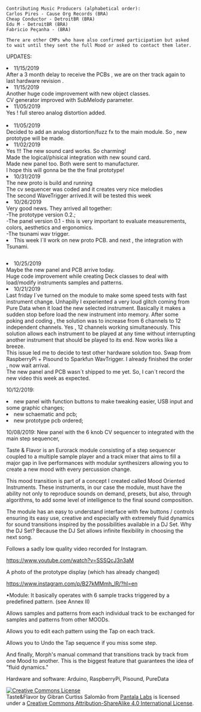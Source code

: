 ```
Contributing Music Producers (alphabetical order):
Carlos Pires - Cause Org Records (BRA)
Cheap Conductor - DetroitBR (BRA)
Edu M - DetroitBR (BRA)
Fabricio Peçanha - (BRA)

There are other CMPs who have also confirmed participation but asked 
to wait until they sent the full Mood or asked to contact them later.
```
UPDATES:
<li>11/15/2019<br>
  After a 3 month delay to receive the PCBs , we are on ther track again to last hardware revision .<br>

<li>11/15/2019<br>
  Another huge code improvement with new object classes.<br>
  CV generator improved with SubMelody parameter.<br>

<li>11/05/2019<br>
  Yes ! full stereo analog distortion added.<br>
  <img alt="" style="border-width:0" src="images/tasteflavor 0.993 painel.jpg" /></a><br>

<li>11/05/2019<br>
  Decided to add an analog distortion/fuzz fx to the main module. So , new prototype will be made.

<li>11/02/2019<br>
  Yes !!! The new sound card works. So charming! <br>
  Made the logical/phisical integration with new sound card.<br>
  Made new panel too. Both were sent to manufacturer. <br>
  I hope this will gonna be the the final prototype!<br>
  

<li>10/31/2019<br>
  The new proto is build and running<br>
  The cv sequencer was coded and it creates very nice melodies<br>
  The second WaveTrigger arrived.It will be tested this week<br>

<li>10/26/2019<br>
  Very good news. They arrived all together: <br>
  -The prototype version 0.2.;<br>
  -The panel version 0.1 - this is very important to evaluate measurements, colors, aesthetics and ergonomics.<br>
  -The tsunami wav trigger.<br>
  <li>This week I´ll work on new proto PCB. and next , the integration with Tsunami.<br>

<img alt="" style="border-width:0" src="P_20191027_210749_1.jpg" /></a><br>
<img alt="" style="border-width:0" src="P_20191027_210958_1.jpg" /></a><br>


<li>10/25/2019<br>
Maybe the new panel and PCB arrive today. <br>
Huge code improvement while creating Deck classes to deal with load/modify instruments samples and patterns.<br>

<li>10/21/2019<br>
Last friday I´ve turned on the module to make some speed tests with fast instrument change. Unhapilly I experiented a very loud glitch coming from Pure Data when it load the new selected instrument. Basically it makes a sudden stop before load the new instrument into memory. After some poking and coding , the solution was to increase from 6 channels to 12 independent channels. Yes , 12 channels working simultaneously. This solution allows each instrument to be played at any time without interrupting another instrument that should be played to its end. Now works like a breeze.<br>
This issue led me to decide to test other hardware solution too. Swap from RaspberryPi + Pisound to Sparkfun WavTrigger. I already finished the order , now wait arrival.<br>
The new panel and PCB wasn´t shipped to me yet. So, I can´t record the new video this week as expected.<br>

10/12/2019:<br>
<li>new panel with function buttons to make tweaking easier, USB input and some graphic changes;
<li>new schaematic and pcb;
<li>new prototype pcb ordered;
<img alt="" style="border-width:0" src="painel%200.980.jpg" /></a>

10/08/2019:
New panel with the 6 knob CV sequencer to integrated with the main step sequencer,
<img alt="" style="border-width:0" src="painel%200.95.jpg" /></a>


Taste & Flavor is an Eurorack module consisting of a step sequencer coupled to a multiple sample player and a track mixer that aims to fill a major gap in live performances with modular synthesizers allowing you to create a new mood with every percussion change. 

This mood transition is part of a concept I created called Mood Oriented Instruments. These instruments, in our case the module, must have the ability not only to reproduce sounds on demand, presets, but also, through algorithms, to add some level of intelligence to the final sound composition.

The module has an easy to understand interface with few buttons / controls ensuring its easy use, creative and especially with extremely fluid dynamics for sound transitions inspired by the possibilities available in a DJ Set. Why the DJ Set? Because the DJ Set allows infinite flexibility in choosing the next song.

Follows a sadly low quality video recorded for Instagram.

https://www.youtube.com/watch?v=SSSQcJ3n3aM

A photo of the prototype display (which has already changed)

https://www.instagram.com/p/B27kMMmh_lR/?hl=en

•Module:
It basically operates with 6 sample tracks triggered by a predefined pattern. (see Annex II)

Allows samples and patterns from each individual track to be exchanged for samples and patterns from other MOODs.

Allows you to edit each pattern using the Tap on each track.

Allows you to Undo the Tap sequence if you miss some step.

And finally, Morph's manual command that transitions track by track from one Mood to another. This is the biggest feature that guarantees the idea of "fluid dynamics."

Hardware and software: Arduino, RaspberryPi, Pisound, PureData


<a rel="license" href="http://creativecommons.org/licenses/by-sa/4.0/">
<img alt="Creative Commons License" style="border-width:0" src="https://i.creativecommons.org/l/by-sa/4.0/88x31.png" /></a>
<br /><span xmlns:dct="http://purl.org/dc/terms/" property="dct:title">Taste&Flavor</span> by Gibran Curtiss Salomão from 
<a xmlns:cc="http://creativecommons.org/ns#" href="https://facebook.com/pantalalabs/" property="cc:attributionName" 
rel="cc:attributionURL">Pantala Labs</a> is licensed under a <a rel="license" href="http://creativecommons.org/licenses/by-sa/4.0/">
Creative Commons Attribution-ShareAlike 4.0 International License</a>.
